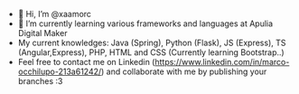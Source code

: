 - 👋 Hi, I’m @xaamorc
- 🌱 I’m currently learning various frameworks and languages at Apulia Digital Maker
- My current knowledges: Java (Spring), Python (Flask), JS (Express), TS (Angular,Express), PHP, HTML and CSS (Currently learning Bootstrap..)
- Feel free to contact me on Linkedin (https://www.linkedin.com/in/marco-occhilupo-213a61242/) and collaborate with me by publishing your branches :3 
